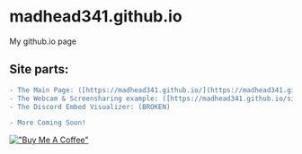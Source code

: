 # madhead341.github.io
My github.io page



## Site parts:
```diff
- The Main Page: ([https://madhead341.github.io/](https://madhead341.github.io/))
- The Webcam & Screensharing example: ([https://madhead341.github.io/sites/RealTimeViewer.html/](https://madhead341.github.io/sites/RealTimeViewer.html))
- The Discord Embed Visualizer: (BROKEN)

- More Coming Soon!
```

[!["Buy Me A Coffee"](https://www.buymeacoffee.com/assets/img/custom_images/orange_img.png)](https://www.buymeacoffee.com/losr/)
